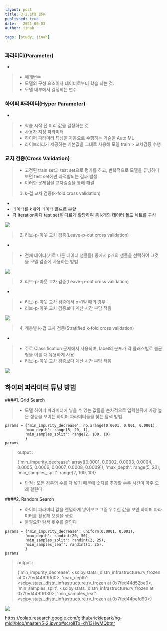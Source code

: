 ```yaml
---
layout: post
title: 3-2.선형 함수
published: true
date:   2021-06-03
author: jinah

tags: [study, jinah]
---
```




### 파라미터(Parameter)
-
>- 매개변수  
>- 모델의 구성 요소이자 데이터로부터 학습 되는 것.  
>- 모델 내부에서 결정되는 변수



### 하이퍼 파라미터(Hyper Parameter)
-
>- 학습 시작 전 미리 값을 결정하는 것
>-  사용자 지정 파라미터
>- 하이퍼 파라미터 튜닝을 자동으로 수행하는 기술을 Auto ML
>- 라이브러리가 제공하는 기본값을 그대로 사용해 모델 train > 교차검증 수행

### 교차 검증(Cross Validation)
> -  고정된 train set과 test set으로 평가를 하고, 반복적으로 모델을 튜닝하다보면 test set에만 과적합되는 결과 발생
> - 이러한 문제점을 교차검증을 통해 해결
> 
> 1. k-겹 교차 검증(k-fold cross validation)
-
-  데이터를 k개의 데이터 폴드로 분할
-  각 Iteration마다 test set을 다르게 할당하여 총 k개의 데이터 폴드 세트를 구성

>
<img src="https://mblogthumb-phinf.pstatic.net/MjAxOTA3MjVfMTYz/MDAxNTY0MDY1ODk4NTM0.HiTh5fw3_Fulbq6dv1iLrxS7EmEM4htsWC-5fh-TiGAg.5rbp2nHtWYOZvzoN-Kl4mCKF4nZ4rd5bmO_IDh-sieAg.PNG.ckdgus1433/image.png?type=w800">

>2.  리브-p-아웃 교차 검증(Leave-p-out cross validation)
-
>- 전체 데이터(서로 다른 데이터 샘플들) 중에서 p개의 샘플을 선택하여 그것을 모델 검증에 사용하는 방법

<img src="https://mblogthumb-phinf.pstatic.net/MjAxOTA3MjZfNCAg/MDAxNTY0MDY4NzA4MTEy.WMv-qZ490weZMjteert-trU-zIXBeX6wUs19A0Fo5RAg.KqxSpltjlbeYUTjj1d_V-HdPjYlzms_pKUmsJ1PipL0g.PNG.ckdgus1433/image.png?type=w800">

>3.  리브-p-아웃 교차 검증(Leave-p-out cross validation)
-
>- 리브-p-아웃 교차 검증에서 p=1일 때의 경우
>- 리브-p-아웃 교차 검증보다 계산 시간 부담 적음

<img src="https://mblogthumb-phinf.pstatic.net/MjAxOTA3MjZfNCAg/MDAxNTY0MDY4NzA4MTEy.WMv-qZ490weZMjteert-trU-zIXBeX6wUs19A0Fo5RAg.KqxSpltjlbeYUTjj1d_V-HdPjYlzms_pKUmsJ1PipL0g.PNG.ckdgus1433/image.png?type=w800">

>4.  계층별 k-겹 교차 검증(Stratified k-fold cross validation)
-
>- 주로 Classification 문제에서 사용되며, label의 분포가 각 클래스별로 불균형을 이룰 때 유용하게 사용
>- 리브-p-아웃 교차 검증보다 계산 시간 부담 적음

<img src="https://mblogthumb-phinf.pstatic.net/MjAxOTA3MjlfMiAg/MDAxNTY0NDA5MTY4MTkw.IlCY5_N8e3Qw1lU5DDufL0G1DYzIoWRgBDLlr4BY9JAg.qlE19XgVRk2CcFYTYZ7zHcuKtKjh8eQ-a4WYPhpE7V4g.PNG.ckdgus1433/image.png?type=w800">

## 하이퍼 파라미터 튜닝 방법

####1. Grid Search
> - 모델 하이퍼 파라미터에 넣을 수 있는 값들을 순차적으로 입력한뒤에 가장 높은 성능을 보이는 하이퍼 파라미터들을 찾는 탐색 방법
> 
>
 ```
params = {'min_impurity_decrease': np.arange(0.0001, 0.001, 0.0001),
          'max_depth': range(5, 20, 1),
          'min_samples_split': range(2, 100, 10)
          }
 params 
 ```
 
> output :
>
> {'min_impurity_decrease': array([0.0001, 0.0002, 0.0003, 0.0004, 0.0005, 0.0006, 0.0007, 0.0008, 0.0009]),
> 'max_depth': range(5, 20),  
> 'min_samples_split': range(2, 100, 10)}
> 
> 
> - 단점 :  모든 경우의 수를 다 넣기 때문에 숫자를 추가할 수록 시간이 아주 오래 걸린다

####2. Random Search
> - 하이퍼 파라미터 값을 랜덤하게 넣어보고 그중 우수한 값을 보인 하이퍼 파라미터를 활용해 모델을 생성
> - 불필요한 탐색 횟수를 줄인다
 ```
params = {'min_impurity_decrease': uniform(0.0001, 0.001),
          'max_depth': randint(20, 50),
          'min_samples_split': randint(2, 25),
          'min_samples_leaf': randint(1, 25),
          }         
params  
 ```
 
> output :
>
> {'min_impurity_decrease': <scipy.stats._distn_infrastructure.rv_frozen at 0x7fed449f9fd0>,
 'max_depth': <scipy.stats._distn_infrastructure.rv_frozen at 0x7fed44d52be0>,
 'min_samples_split': <scipy.stats._distn_infrastructure.rv_frozen at 0x7fed449f9130>,
 'min_samples_leaf': <scipy.stats._distn_infrastructure.rv_frozen at 0x7fed44befd90>}

<img src="https://img1.daumcdn.net/thumb/R1280x0/?scode=mtistory2&fname=https%3A%2F%2Fblog.kakaocdn.net%2Fdn%2FbbiSBu%2FbtqF3T0FGSi%2FvnJ5vH9oANNJL2SFdZTrA0%2Fimg.png">








https://colab.research.google.com/github/rickiepark/hg-mldl/blob/master/5-2.ipynb#scrollTo=dYI3HwMQbtnr